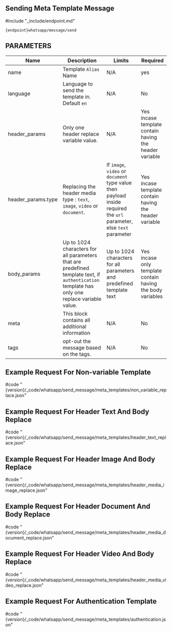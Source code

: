 ## Sending Meta Template Message

#include "_include/endpoint.md"

```
{endpoint}whatsapp/message/send
```

## PARAMETERS

| Name               | Description                                                                                                                                                                                         | Limits                                                                                                               | Required                                                   |
| ------------------ | --------------------------------------------------------------------------------------------------------------------------------------------------------------------------------------------------- | -------------------------------------------------------------------------------------------------------------------- | ---------------------------------------------------------- |
| name               | Template `Alias` Name                                                                                                                                                                               | N/A                                                                                                                  | yes                                                        |
| language           | Language to send the template in. Default `en`                                                                                                                                                      | N/A                                                                                                                  | No                                                         |
| header_params      | Only one header replace variable value.                                                                                                                                                             | N/A                                                                                                                  | Yes incase template contain having the header variable     |
| header_params.type | Replacing the header media type : `text`, `image`, `video` or `document`.                                                                                                                           | If `image`, `video` or `document` type value then payload inside required the `url` parameter, else `text` parameter | Yes incase template contain having the header variable     |
| body_params        | Up to 1024 characters for all parameters that are predefined template text, if `authentication` template has only one replace variable value.                                                       | Up to 1024 characters for all parameters and predefined template text                                                | Yes incase only template contain having the body variables |                                                     |
| meta               | This block contains all additional information                                                                                                                                                      | N/A  				                                                                                                  | No			                                               |
| tags               | opt-out the message based on the tags.                                                                                                                                                              | N/A                                                                                                                  | No                                                         |



## Example Request For Non-variable Template

#code "{version}/_code/whatsapp/send_message/meta_templates/non_variable_replace.json"

## Example Request For Header Text And Body Replace

#code "{version}/_code/whatsapp/send_message/meta_templates/header_text_replace.json"

## Example Request For Header Image And Body Replace

#code "{version}/_code/whatsapp/send_message/meta_templates/header_media_image_replace.json"

## Example Request For Header Document And Body Replace

#code "{version}/_code/whatsapp/send_message/meta_templates/header_media_document_replace.json"

## Example Request For Header Video And Body Replace

#code "{version}/_code/whatsapp/send_message/meta_templates/header_media_video_replace.json"

## Example Request For Authentication Template

#code "{version}/_code/whatsapp/send_message/meta_templates/authentication.json"
